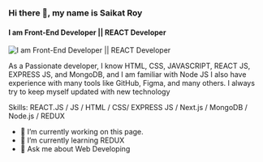 ### Hi there 👋, my name is Saikat Roy
#### I am Front-End Developer || REACT Developer
![I am Front-End Developer || REACT Developer](https://media.licdn.com/dms/image/D5616AQG7gpCD20MILw/profile-displaybackgroundimage-shrink_350_1400/0/1685212201928?e=1694649600&v=beta&t=ipJj-nR-Dr0gMUQInaNddcFjuYlZGdjk_0_eop7KuWQ)

As a Passionate developer, I know HTML, CSS, JAVASCRIPT, REACT JS, EXPRESS JS, and MongoDB, and I am familiar with Node JS I also have experience with many tools like GitHub, Figma, and many others. I always try to keep myself updated with new technology

Skills:  REACT.JS / JS / HTML / CSS/ EXPRESS JS / Next.js / MongoDB / Node.js / REDUX

- 🔭 I’m currently working on this page. 
- 🌱 I’m currently learning REDUX 
- 💬 Ask me about Web Developing  



